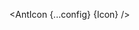 <script lang="ts">
  import { Icon as AntIcon } from '$lib';
  import { type Component } from 'svelte';
  const config: { size: string, color: string, ariaLabel: string, class: string } = {
    size: "30",
    color: '#88FF33',
    ariaLabel: "my custom icon",
    class: "mx-4"
  };
  interface Props {
    Icon: Component
  }

  let { Icon }: Props = $props();
</script>
<AntIcon {...config} {Icon} />